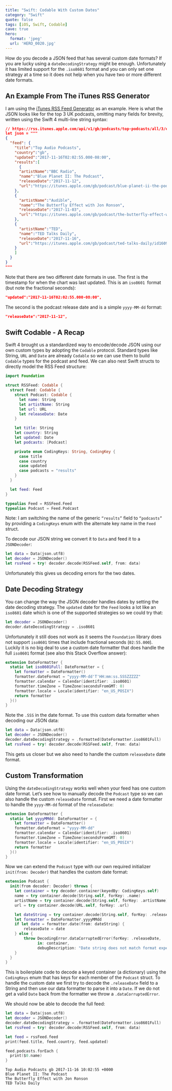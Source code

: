 ```yaml
---
title: "Swift: Codable With Custom Dates"
category: "Swift"
quote: false
tags: [iOS, Swift, Codable]
cave: true
hero:
  format: 'jpeg'
  url: 'HERO_0020.jpg'
---
```

How do you decode a JSON feed that has several custom date formats? If you are lucky using a `dateDecodingStrategy` might be enough. Unfortunately it has limited support for the `.iso8601` format and you can only set one strategy at a time so it does not help when you have two or more different date formats.

## An Example From The iTunes RSS Generator

I am using the [iTunes RSS Feed Generator](https://rss.itunes.apple.com/en-us) as an example. Here is what the JSON looks like for the top 3 UK podcasts, omitting many fields for brevity, written using the Swift 4 multi-line string syntax:

```json
// https://rss.itunes.apple.com/api/v1/gb/podcasts/top-podcasts/all/3/explicit.json
let json = """
{
  "feed": {
    "title":"Top Audio Podcasts",
    "country":"gb",
    "updated":"2017-11-16T02:02:55.000-08:00",
    "results":[
      {
      "artistName":"BBC Radio",
      "name":"Blue Planet II: The Podcast",
      "releaseDate":"2017-11-12",
      "url":"https://itunes.apple.com/gb/podcast/blue-planet-ii-the-podcast/id1296222557?mt=2"
    },
    {
      "artistName":"Audible",
      "name":"The Butterfly Effect with Jon Ronson",
      "releaseDate":"2017-11-03",
      "url":"https://itunes.apple.com/gb/podcast/the-butterfly-effect-with-jon-ronson/id1258779354?mt=2"
    },
    {
      "artistName":"TED",
      "name":"TED Talks Daily",
      "releaseDate":"2017-11-16",
      "url":"https://itunes.apple.com/gb/podcast/ted-talks-daily/id160904630?mt=2"
    }
    ]
  }
}
"""
```

Note that there are two different date formats in use. The first is the timestamp for when the chart was last updated. This is an `iso8601 `format (but note the fractional seconds):

```json
"updated":"2017-11-16T02:02:55.000-08:00",
```

The second is the podcast release date and is a simple `yyyy-MM-dd` format:

```json
"releaseDate":"2017-11-12",
```

## Swift Codable - A Recap

Swift 4 brought us a standardized way to encode/decode JSON using our own custom types by adopting the `Codable` protocol. Standard types like String, `URL` and `Date` are already `Codable` so we can use them to build `Codable` types for the podcast and feed. We can also nest Swift structs to directly model the RSS Feed structure:

```swift
import Foundation

struct RSSFeed: Codable {
  struct Feed: Codable {
    struct Podcast: Codable {
      let name: String
      let artistName: String
      let url: URL
      let releaseDate: Date
    }

    let title: String
    let country: String
    let updated: Date
    let podcasts: [Podcast]

    private enum CodingKeys: String, CodingKey {
      case title
      case country
      case updated
      case podcasts = "results"
    }
  }

  let feed: Feed
}

typealias Feed = RSSFeed.Feed
typealias Podcast = Feed.Podcast
```

Note: I am switching the name of the generic `“results”` field to `“podcasts”` by providing a `CodingKeys` enum with the alternate key name in the `Feed` struct.

To decode our JSON string we convert it to `Data` and feed it to a `JSONDecoder`:

```swift
let data = Data(json.utf8)
let decoder = JSONDecoder()
let rssFeed = try! decoder.decode(RSSFeed.self, from: data)
```

Unfortunately this gives us decoding errors for the two dates.

## Date Decoding Strategy

You can change the way the JSON decoder handles dates by setting the date decoding strategy. The `updated` date for the `Feed` looks a lot like an `iso8601` date which is one of the supported strategies so we could try that:

```swift
let decoder = JSONDecoder()
decoder.dateDecodingStrategy = .iso8601
```

Unfortunately it still does not work as it seems the `Foundation` library does not support `iso8601` times that include fractional seconds (`02:55.000`). Luckily it is no big deal to use a custom date formatter that does handle the full `iso8601` format (see also this Stack Overflow answer):

```swift
extension DateFormatter {
  static let iso8601Full: DateFormatter = {
    let formatter = DateFormatter()
    formatter.dateFormat = "yyyy-MM-dd'T'HH:mm:ss.SSSZZZZZ"
    formatter.calendar = Calendar(identifier: .iso8601)
    formatter.timeZone = TimeZone(secondsFromGMT: 0)
    formatter.locale = Locale(identifier: "en_US_POSIX")
    return formatter
  }()
}
```

Note the `.SSS` in the date format. To use this custom data formatter when decoding our JSON data:

```swift
let data = Data(json.utf8)
let decoder = JSONDecoder()
decoder.dateDecodingStrategy = .formatted(DateFormatter.iso8601Full)
let rssFeed = try! decoder.decode(RSSFeed.self, from: data)
```

This gets us closer but we also need to handle the custom `releaseDate` date format.

## Custom Transformation

Using the `dateDecodingStrategy` works well when your feed has one custom date format. Let’s see how to manually decode the `Podcast` type so we can also handle the custom `releaseDate` format. First we need a date formatter to handle the `yyyy-MM-dd` format of the `releaseDate`:

```swift
extension DateFormatter {
  static let yyyyMMdd: DateFormatter = {
    let formatter = DateFormatter()
    formatter.dateFormat = "yyyy-MM-dd"
    formatter.calendar = Calendar(identifier: .iso8601)
    formatter.timeZone = TimeZone(secondsFromGMT: 0)
    formatter.locale = Locale(identifier: "en_US_POSIX")
    return formatter
  }()
}
```

Now we can extend the `Podcast` type with our own required initializer `init(from: Decoder)` that handles the custom date format:

```swift
extension Podcast {
  init(from decoder: Decoder) throws {
    let container = try decoder.container(keyedBy: CodingKeys.self)
    name = try container.decode(String.self, forKey: .name)
    artistName = try container.decode(String.self, forKey: .artistName)
    url = try container.decode(URL.self, forKey: .url)

    let dateString = try container.decode(String.self, forKey: .releaseDate)
    let formatter = DateFormatter.yyyyMMdd
    if let date = formatter.date(from: dateString) {
        releaseDate = date
    } else {
        throw DecodingError.dataCorruptedError(forKey: .releaseDate,
              in: container,
              debugDescription: "Date string does not match format expected by formatter.")
    }
  }
}
```

This is boilerplate code to decode a keyed container (a dictionary) using the `CodingKeys` enum that has keys for each member of the `Podcast` struct. To handle the custom date we first try to decode the `.releaseDate` field to a String and then use our data formatter to parse it into a `Date`. If we do not get a valid `Date` back from the formatter we throw a `.dataCorruptedError`.

We should now be able to decode the full feed:

```swift
let data = Data(json.utf8)
let decoder = JSONDecoder()
decoder.dateDecodingStrategy = .formatted(DateFormatter.iso8601Full)
let rssFeed = try! decoder.decode(RSSFeed.self, from: data)

let feed = rssFeed.feed
print(feed.title, feed.country, feed.updated)

feed.podcasts.forEach {
  print($0.name)
}
```

```console
Top Audio Podcasts gb 2017-11-16 10:02:55 +0000
Blue Planet II: The Podcast
The Butterfly Effect with Jon Ronson
TED Talks Daily
```
